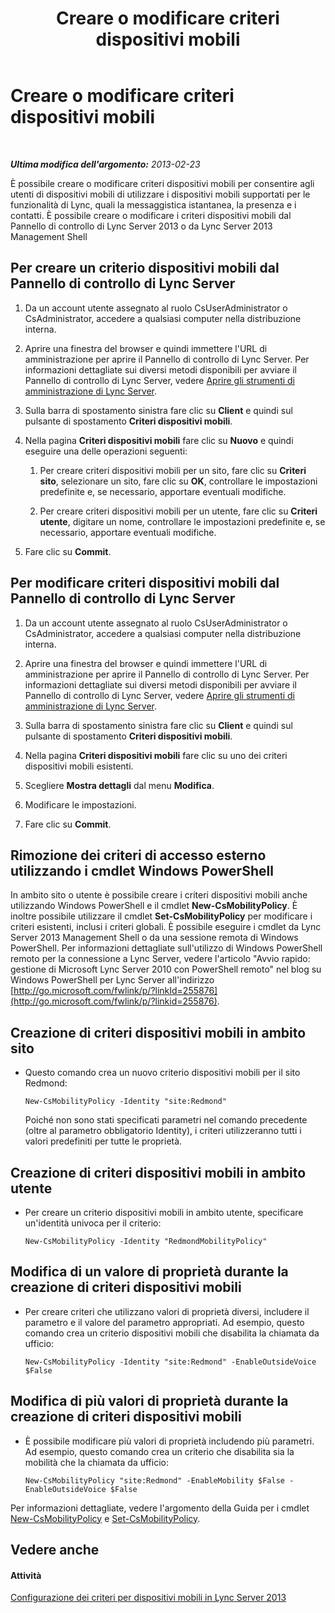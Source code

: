 ﻿---
title: Creare o modificare criteri dispositivi mobili
TOCTitle: Creare o modificare criteri dispositivi mobili
ms:assetid: fc2dfea0-2215-440d-9f4b-7c985da29211
ms:mtpsurl: https://technet.microsoft.com/it-it/library/JJ721946(v=OCS.15)
ms:contentKeyID: 49887839
ms.date: 08/24/2015
mtps_version: v=OCS.15
ms.translationtype: HT
---

# Creare o modificare criteri dispositivi mobili

 

_**Ultima modifica dell'argomento:** 2013-02-23_

È possibile creare o modificare criteri dispositivi mobili per consentire agli utenti di dispositivi mobili di utilizzare i dispositivi mobili supportati per le funzionalità di Lync, quali la messaggistica istantanea, la presenza e i contatti. È possibile creare o modificare i criteri dispositivi mobili dal Pannello di controllo di Lync Server 2013 o da Lync Server 2013 Management Shell

## Per creare un criterio dispositivi mobili dal Pannello di controllo di Lync Server

1.  Da un account utente assegnato al ruolo CsUserAdministrator o CsAdministrator, accedere a qualsiasi computer nella distribuzione interna.

2.  Aprire una finestra del browser e quindi immettere l'URL di amministrazione per aprire il Pannello di controllo di Lync Server. Per informazioni dettagliate sui diversi metodi disponibili per avviare il Pannello di controllo di Lync Server, vedere [Aprire gli strumenti di amministrazione di Lync Server](lync-server-2013-open-lync-server-administrative-tools.md).

3.  Sulla barra di spostamento sinistra fare clic su **Client** e quindi sul pulsante di spostamento **Criteri dispositivi mobili**.

4.  Nella pagina **Criteri dispositivi mobili** fare clic su **Nuovo** e quindi eseguire una delle operazioni seguenti:
    
    1.  Per creare criteri dispositivi mobili per un sito, fare clic su **Criteri sito**, selezionare un sito, fare clic su **OK**, controllare le impostazioni predefinite e, se necessario, apportare eventuali modifiche.
    
    2.  Per creare criteri dispositivi mobili per un utente, fare clic su **Criteri utente**, digitare un nome, controllare le impostazioni predefinite e, se necessario, apportare eventuali modifiche.

5.  Fare clic su **Commit**.

## Per modificare criteri dispositivi mobili dal Pannello di controllo di Lync Server

1.  Da un account utente assegnato al ruolo CsUserAdministrator o CsAdministrator, accedere a qualsiasi computer nella distribuzione interna.

2.  Aprire una finestra del browser e quindi immettere l'URL di amministrazione per aprire il Pannello di controllo di Lync Server. Per informazioni dettagliate sui diversi metodi disponibili per avviare il Pannello di controllo di Lync Server, vedere [Aprire gli strumenti di amministrazione di Lync Server](lync-server-2013-open-lync-server-administrative-tools.md).

3.  Sulla barra di spostamento sinistra fare clic su **Client** e quindi sul pulsante di spostamento **Criteri dispositivi mobili**.

4.  Nella pagina **Criteri dispositivi mobili** fare clic su uno dei criteri dispositivi mobili esistenti.

5.  Scegliere **Mostra dettagli** dal menu **Modifica**.

6.  Modificare le impostazioni.

7.  Fare clic su **Commit**.

## Rimozione dei criteri di accesso esterno utilizzando i cmdlet Windows PowerShell

In ambito sito o utente è possibile creare i criteri dispositivi mobili anche utilizzando Windows PowerShell e il cmdlet **New-CsMobilityPolicy**. È inoltre possibile utilizzare il cmdlet **Set-CsMobilityPolicy** per modificare i criteri esistenti, inclusi i criteri globali. È possibile eseguire i cmdlet da Lync Server 2013 Management Shell o da una sessione remota di Windows PowerShell. Per informazioni dettagliate sull'utilizzo di Windows PowerShell remoto per la connessione a Lync Server, vedere l'articolo "Avvio rapido: gestione di Microsoft Lync Server 2010 con PowerShell remoto" nel blog su Windows PowerShell per Lync Server all'indirizzo [http://go.microsoft.com/fwlink/p/?linkId=255876](http://go.microsoft.com/fwlink/p/?linkid=255876).

## Creazione di criteri dispositivi mobili in ambito sito

  - Questo comando crea un nuovo criterio dispositivi mobili per il sito Redmond:
    
        New-CsMobilityPolicy -Identity "site:Redmond"
    
    Poiché non sono stati specificati parametri nel comando precedente (oltre al parametro obbligatorio Identity), i criteri utilizzeranno tutti i valori predefiniti per tutte le proprietà.

## Creazione di criteri dispositivi mobili in ambito utente

  - Per creare un criterio dispositivi mobili in ambito utente, specificare un'identità univoca per il criterio:
    
        New-CsMobilityPolicy -Identity "RedmondMobilityPolicy"

## Modifica di un valore di proprietà durante la creazione di criteri dispositivi mobili

  - Per creare criteri che utilizzano valori di proprietà diversi, includere il parametro e il valore del parametro appropriati. Ad esempio, questo comando crea un criterio dispositivi mobili che disabilita la chiamata da ufficio:
    
        New-CsMobilityPolicy -Identity "site:Redmond" -EnableOutsideVoice $False

## Modifica di più valori di proprietà durante la creazione di criteri dispositivi mobili

  - È possibile modificare più valori di proprietà includendo più parametri. Ad esempio, questo comando crea un criterio che disabilita sia la mobilità che la chiamata da ufficio:
    
        New-CsMobilityPolicy "site:Redmond" -EnableMobility $False -EnableOutsideVoice $False

Per informazioni dettagliate, vedere l'argomento della Guida per i cmdlet [New-CsMobilityPolicy](new-csmobilitypolicy.md) e [Set-CsMobilityPolicy](set-csmobilitypolicy.md).

## Vedere anche

#### Attività

[Configurazione dei criteri per dispositivi mobili in Lync Server 2013](lync-server-2013-configuring-mobility-policy.md)

